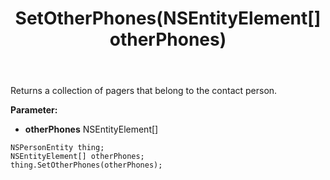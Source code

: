 ﻿---
uid: crmscript_ref_NSPersonEntity_SetOtherPhones
title: SetOtherPhones(NSEntityElement[] otherPhones)
intellisense: NSPersonEntity.SetOtherPhones
keywords: NSPersonEntity, GetOtherPhones
so.topic: reference
---

Returns a collection of pagers that belong to the contact person.

**Parameter:** 
 - **otherPhones** NSEntityElement[]

```crmscript
NSPersonEntity thing;
NSEntityElement[] otherPhones;
thing.SetOtherPhones(otherPhones);
```

